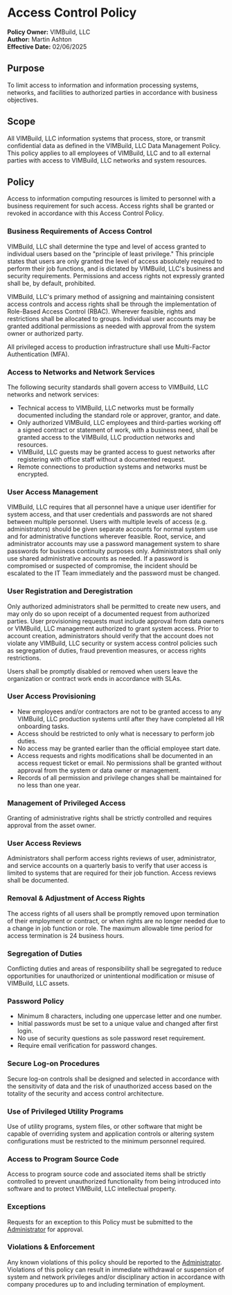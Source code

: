 # Access Control Policy

**Policy Owner:** VIMBuild, LLC  
**Author:** Martin Ashton  
**Effective Date:** 02/06/2025  

## Purpose
To limit access to information and information processing systems, networks, and facilities to authorized parties in accordance with business objectives.

## Scope
All VIMBuild, LLC information systems that process, store, or transmit confidential data as defined in the VIMBuild, LLC Data Management Policy. This policy applies to all employees of VIMBuild, LLC and to all external parties with access to VIMBuild, LLC networks and system resources.

## Policy
Access to information computing resources is limited to personnel with a business requirement for such access. Access rights shall be granted or revoked in accordance with this Access Control Policy.

### Business Requirements of Access Control
VIMBuild, LLC shall determine the type and level of access granted to individual users based on the "principle of least privilege." This principle states that users are only granted the level of access absolutely required to perform their job functions, and is dictated by VIMBuild, LLC's business and security requirements. Permissions and access rights not expressly granted shall be, by default, prohibited.

VIMBuild, LLC's primary method of assigning and maintaining consistent access controls and access rights shall be through the implementation of Role-Based Access Control (RBAC). Wherever feasible, rights and restrictions shall be allocated to groups. Individual user accounts may be granted additional permissions as needed with approval from the system owner or authorized party.

All privileged access to production infrastructure shall use Multi-Factor Authentication (MFA).

### Access to Networks and Network Services
The following security standards shall govern access to VIMBuild, LLC networks and network services:

- Technical access to VIMBuild, LLC networks must be formally documented including the standard role or approver, grantor, and date.
- Only authorized VIMBuild, LLC employees and third-parties working off a signed contract or statement of work, with a business need, shall be granted access to the VIMBuild, LLC production networks and resources.
- VIMBuild, LLC guests may be granted access to guest networks after registering with office staff without a documented request.
- Remote connections to production systems and networks must be encrypted.

### User Access Management
VIMBuild, LLC requires that all personnel have a unique user identifier for system access, and that user credentials and passwords are not shared between multiple personnel. Users with multiple levels of access (e.g. administrators) should be given separate accounts for normal system use and for administrative functions wherever feasible. Root, service, and administrator accounts may use a password management system to share passwords for business continuity purposes only. Administrators shall only use shared administrative accounts as needed. If a password is compromised or suspected of compromise, the incident should be escalated to the IT Team immediately and the password must be changed.

### User Registration and Deregistration
Only authorized administrators shall be permitted to create new users, and may only do so upon receipt of a documented request from authorized parties. User provisioning requests must include approval from data owners or VIMBuild, LLC management authorized to grant system access. Prior to account creation, administrators should verify that the account does not violate any VIMBuild, LLC security or system access control policies such as segregation of duties, fraud prevention measures, or access rights restrictions.

Users shall be promptly disabled or removed when users leave the organization or contract work ends in accordance with SLAs.

### User Access Provisioning
- New employees and/or contractors are not to be granted access to any VIMBuild, LLC production systems until after they have completed all HR onboarding tasks.
- Access should be restricted to only what is necessary to perform job duties.
- No access may be granted earlier than the official employee start date.
- Access requests and rights modifications shall be documented in an access request ticket or email. No permissions shall be granted without approval from the system or data owner or management.
- Records of all permission and privilege changes shall be maintained for no less than one year.

### Management of Privileged Access
Granting of administrative rights shall be strictly controlled and requires approval from the asset owner.

### User Access Reviews
Administrators shall perform access rights reviews of user, administrator, and service accounts on a quarterly basis to verify that user access is limited to systems that are required for their job function. Access reviews shall be documented.

### Removal & Adjustment of Access Rights
The access rights of all users shall be promptly removed upon termination of their employment or contract, or when rights are no longer needed due to a change in job function or role. The maximum allowable time period for access termination is 24 business hours.

### Segregation of Duties
Conflicting duties and areas of responsibility shall be segregated to reduce opportunities for unauthorized or unintentional modification or misuse of VIMBuild, LLC assets.

### Password Policy
- Minimum 8 characters, including one uppercase letter and one number.
- Initial passwords must be set to a unique value and changed after first login.
- No use of security questions as sole password reset requirement.
- Require email verification for password changes.

### Secure Log-on Procedures
Secure log-on controls shall be designed and selected in accordance with the sensitivity of data and the risk of unauthorized access based on the totality of the security and access control architecture.

### Use of Privileged Utility Programs
Use of utility programs, system files, or other software that might be capable of overriding system and application controls or altering system configurations must be restricted to the minimum personnel required.

### Access to Program Source Code
Access to program source code and associated items shall be strictly controlled to prevent unauthorized functionality from being introduced into software and to protect VIMBuild, LLC intellectual property.

### Exceptions
Requests for an exception to this Policy must be submitted to the [Administrator](./roles.md#administrator) for approval.

### Violations & Enforcement
Any known violations of this policy should be reported to the [Administrator](./roles.md#administrator). Violations of this policy can result in immediate withdrawal or suspension of system and network privileges and/or disciplinary action in accordance with company procedures up to and including termination of employment.
